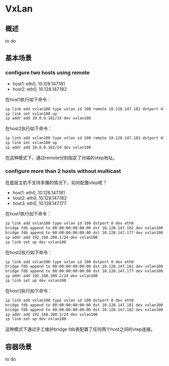 # VxLan
## 概述
to do
## 基本场景
### configure two hosts using remote

* host1: eth0, 10.128.147.181
* host2: eth0, 10.128.147.182

在host1执行如下命令：
```sh
ip link add vxlan100 type vxlan id 100 remote 10.128.147.182 dstport 4789 dev eth0
ip link set vxlan100 up
ip addr add 10.0.0.181/24 dev vxlan100
```

在host2执行如下命令：
```sh
ip link add vxlan100 type vxlan id 100 remote 10.128.147.181 dstport 4789 dev eth0
ip link set vxlan100 up
ip addr add 10.0.0.182/24 dev vxlan100
```

在这种模式下，通过remote分别指定了对端的vtep地址。

### configure more than 2 hosts without multicast
在底层主机不支持多播的情况下，如何配置vtep呢？

* host1: eth0, 10.128.147.181
* host2: eth0, 10.128.147.182
* host3: eth0, 10.128.147.177

在host1执行如下命令：
```sh
ip link add vxlan100 type vxlan id 100 dstport 0 dev eth0
bridge fdb append to 00:00:00:00:00:00 dst 10.128.147.182 dev vxlan100
bridge fdb append to 00:00:00:00:00:00 dst 10.128.147.177 dev vxlan100
ip addr add 192.168.200.1/24 dev vxlan100
ip link set up dev vxlan100
```

在host2执行如下命令：
```sh
ip link add vxlan100 type vxlan id 100 dstport 0 dev eth0
bridge fdb append to 00:00:00:00:00:00 dst 10.128.147.181 dev vxlan100
bridge fdb append to 00:00:00:00:00:00 dst 10.128.147.177 dev vxlan100
ip addr add 192.168.200.2/24 dev vxlan100
ip link set up dev vxlan100
```

在host3执行如下命令：
```sh
ip link add vxlan100 type vxlan id 100 dstport 0 dev eth0
bridge fdb append to 00:00:00:00:00:00 dst 10.128.147.181 dev vxlan100
bridge fdb append to 00:00:00:00:00:00 dst 10.128.147.182 dev vxlan100
ip addr add 192.168.200.3/24 dev vxlan100
ip link set up dev vxlan100
```
这种模式下通过手工维护bridge fdb表配置了任何两个host之间的vtep连接。

## 容器场景
to do
